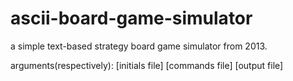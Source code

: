 # ascii-board-game-simulator
a simple text-based strategy board game simulator from 2013. 

arguments(respectively): [initials file] [commands file] [output file]

